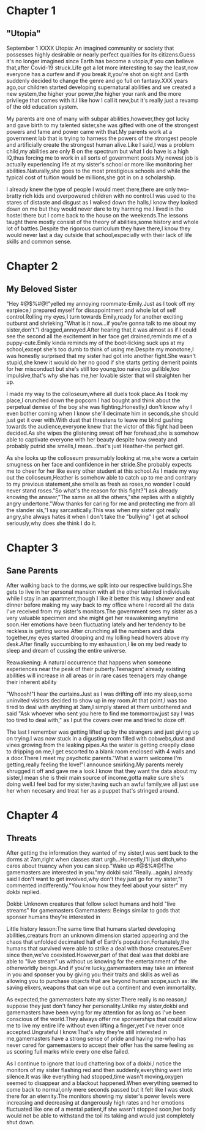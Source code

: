 # Chapter 1
## "Utopia"
September 1 XXXX
Utopia: An imagined community or society that possesses highly desirable or nearly perfect qualities for its citizens.Guess it's no longer imagined since Earth has become a utopia,if you can believe that,after Covid-19 struck.Life got a lot more interesting to say the least,now everyone has a curfew and if you break it,you're shot on sight and Earth suddenly decided to change the genre and go full on fantasy.XXX years ago,our children started developing supernatural abilities and we created a new system,the higher your power,the higher your rank and the more privilege that comes with it.I like how I call it new,but it's really just a revamp of the old education system.

My parents are one of many with subpar abilities,however,they got lucky and gave birth to my talented sister,she was gifted with one of the strongest powers and fame and power came with that.My parents work at a government lab that is trying to harness the powers of the strongest people and artificially create the strongest human alive.Like I said,I was a problem child,my abilities are only B on the spectrum but what I do have is a high IQ,thus forcing me to work in all sorts of government posts.My newest job is actually experiencing life at my sister's school or more like monitoring her abilities.Naturally,she goes to the most prestigious schools and while the typical cost of tuition would be millions,she got in on a scholarship.

I already knew the type of people I would meet there,there are only two-bratty rich kids and overpowered children with no control.I was used to the stares of distaste and disgust as I walked down the halls,I know they looked down on me but they would never dare to try harming me.I lived in the hostel there but I come back to the house on the weekends.The lessons taught there mostly consist of the theory of abilities,some history and whole lot of battles.Despite the rigorous curriculum they have there,I know they would never last a day outside that school,especially with their lack of life skills and common sense.

# Chapter 2
## My Beloved Sister
"Hey #@$%#@!"yelled my annoying roommate-Emily.Just as I took off my earpiece,I prepared myself for dissapointment and whole lot of self control.Rolling my eyes,I turn towards Emily,ready for another exciting outburst and shrieking."What is it now...if you're gonna talk to me about my sister,don't."I dragged,annoyed.After hearing that,it was almost as if I could see the second all the excitement in her face get drained,reminds me of a puppy-cute.Emily kinda reminds my of the boot-licking suck ups at my school,except she's too dumb to think of using me.Despite my monotone,I was honestly surprised that my sister had got into another fight.She wasn't stupid,she knew it would do her no good if she starts getting demerit points for her misconduct but she's still too young,too naive,too gullible,too impulsive,that's why she has me,her lovable sister that will straighten her up.

I made my way to the colloseum,where all duels took place.As I took my place,I crunched down the popcorn I had bought and think about the perpetual demise of the boy she was fighting.Honestly,I don't know why I even bother coming when I know she'll decimate him in seconds,she should just get it over with.With dust that threatens to leave me blind gushing towards the audience,everyone knew that the victor of this fight had been decided.As she wipes the glistening sweat off her forehead,she is somehow able to captivate everyone with her beauty despite how sweaty and probably putrid she smells,I mean...that's just Heather-the perfect girl.

As she looks up the colloseum presumably looking at me,she wore a certain smugness on her face and confidence in her stride.She probably expects me to cheer for her like every other student at this school.As I made my way out the colloseum,Heather is somehow able to catch up to me and contrary to my previous statement,she smells as fresh as roses,no wonder I could never stand roses."So what's the reason for this fight?"I ask already knowing the answer,"The same as all the others,"she replies with a slightly angry undertone."Wow thanks for caring for me and protecting me from all the slander sis,"I say sarcastically.This was when my sister got really angry,she always hates it when I don't take the "bullying" I get at school seriously,why does she think I do it.

# Chapter 3
## Sane Parents
After walking back to the dorms,we split into our respective buildings.She gets to live in her personal mansion with all the other talented individuals while I stay in an apartment,though I like it better this way.I shower and eat dinner before making my way back to my office where I record all the data I've received from my sister's monitors.The government sees my sister as a very valuable specimen and she might get her reawakening anytime soon.Her emotions have been fluctuating lately and her tendency to be reckless is getting worse.After crunching all the numbers and data together,my eyes started drooping and my lolling head hovers above my desk.After finally succumbing to my exhaustion,I lie on my bed ready to sleep and dream of cussing the entire universe.

Reawakening: A natural occurrence that happens when someone experiences near the peak of their puberty.Teenagers' already existing abilities will increase in all areas or in rare cases teenagers may change their inherent ability

"Whoosh!"I hear the curtains.Just as I was drifting off into my sleep,some uninvited visitors decided to show up in my room.At that point,I was too tired to deal with anything at 3am,I simply stared at them unbothered and said "Ask whoever who sent you here to find me tommorrow,just say I was too tired to deal with," as I put the covers over me and tried to doze off.

The last I remember was getting lifted up by the strangers and just giving up on trying.I was now stuck in a digusting room filled with cobwebs,dust and vines growing from the leaking pipes.As the water is getting creepily close to dripping on me,I get escorted to a blank room enclosed with 4 walls and a door.There I meet my psychotic parents."What a warm welcome I'm getting,really feeling the love!"I announce smirking.My parents merely shrugged it off and gave me a look.I know that they want the data about my sister,I mean she is their main source of income,gotta make sure she's doing well.I feel bad for my sister,having such an awful family,we all just use her when necesary and treat her as a puppet that's stringed around.

# Chapter 4
## Threats
After getting the information they wanted of my sister,I was sent back to the dorms at 7am,right when classes start urgh...Honestly,I'll just ditch,who cares about truancy when you can sleep."Wake up #@$%#@!The gamemasters are interested in you."my dokbi said."Really...again,I already said I don't want to get involved,why don't they just go for my sister,"I commented indifferently."You know how they feel about your sister" my dokbi replied.

Dokbi: Unknown creatures that follow select humans and hold "live streams" for gamemasters
Gamemasters: Beings similar to gods that sponser humans they're interested in

Little history lesson:The same time that humans started developing abilities,creaturs from an unknown dimension started appearing and the chaos that unfolded decimated half of Earth's population.Fortunately,the humans that survived were able to strike a deal with those creatures.Ever since then,we've coexisted.However,part of that deal was that dokbi are able to "live stream" us without us knowing for the entertainment of the otherworldly beings.And if you're lucky,gamemasters may take an interest in you and sponser you by giving you their traits and skills as well as allowing you to purchase objects that are beyond human scope,such as: life saving elixers,weapons that can wipe out a continent and even immortality.

As expected,the gamemasters hate my sister.There really is no reason,I suppose they just don't fancy her personality.Unlike my sister,dokbi and gamemasters have been vying for my attention for as long as I've been conscious of the world.They always offer me sponserships that could allow me to live my entire life without even lifting a finger,yet I've never once accepted.Ungrateful I know.That's why they're still interested in me,gamemasters have a strong sense of pride and having me-who has never cared for gamemasters to accept their offer has the same feeling as us scoring full marks while every one else failed.

As I continue to ignore that loud chattering box of a dokbi,I notice the monitors of my sister flashing red and then suddenly,everything went into silence.It was like everything had stopped,time wasn't moving,oxygen seemed to disappear and a blackout happened.When everything seemed to come back to normal,only mere seconds passed but it felt like I was stuck there for an eternity.The monitors showing my sister's power levels were increasing and decreasing at dangerously high rates and her emotions fluctuated like one of a mental patient,if she wasn't stopped soon,her body would not be able to withstand the toil its taking and would just completely shut down.

